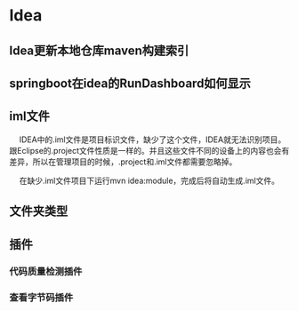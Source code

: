 

# Idea
<!-- 
IntelliJ IDEA 2020.2.3永久激活教程
https://www.yuque.com/docs/share/23fc9e41-ad96-4343-aced-a35419117d89


-->

## Idea更新本地仓库maven构建索引
<!-- 

Idea更新本地仓库maven构建索引
https://blog.csdn.net/weixin_42325659/article/details/105649218
-->

## springboot在idea的RunDashboard如何显示
<!-- 
https://jingyan.baidu.com/article/ce4366495a1df73773afd3d3.html
-->

## iml文件  

&emsp; IDEA中的.iml文件是项目标识文件，缺少了这个文件，IDEA就无法识别项目。跟Eclipse的.project文件性质是一样的。并且这些文件不同的设备上的内容也会有差异，所以在管理项目的时候，.project和.iml文件都需要忽略掉。  

&emsp; 在缺少.iml文件项目下运行mvn idea:module，完成后将自动生成.iml文件。  


## 文件夹类型
<!-- 

https://blog.csdn.net/a772304419/article/details/79680775
-->

## 插件  
<!-- 
 Stream Trace 
https://mp.weixin.qq.com/s/-IZ9jDMXUlL4kFt-OZ-qQw
-->

### 代码质量检测插件
<!-- 
https://mp.weixin.qq.com/s/UwS0oGaHR5yV5PIAHx6QZg
-->

### 查看字节码插件
<!-- 

IDEA查看字节码插件
https://blog.csdn.net/qq_38826019/article/details/119273641
--> 